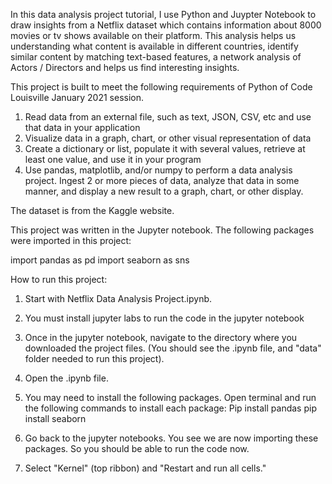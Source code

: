  In this data analysis project tutorial, I use Python and Juypter Notebook to draw insights from a Netflix dataset which contains information about 8000 movies or tv shows available on their platform. This analysis helps us understanding what content is available in different countries, identify similar content by matching text-based features, a network analysis of Actors / Directors and helps us find interesting insights.

This project is built to meet the following requirements of Python of Code Louisville January 2021 session. 

1. Read data from an external file, such as text, JSON, CSV, etc and use that data in your application
2. Visualize data in a graph, chart, or other visual representation of data
3. Create a dictionary or list, populate it with several values, retrieve at least one value, and use it in your program
5. Use pandas, matplotlib, and/or numpy to perform a data analysis project. Ingest 2 or more pieces of data, analyze that data in some manner, and display a new result to a graph, chart, or other display.

The dataset is from the Kaggle website.

This project was written in the Jupyter notebook. The following packages were imported in this project: 

import pandas as pd
import seaborn as sns


How to run this project: 

1. Start with Netflix Data Analysis Project.ipynb.
2. You must install jupyter labs to run the code in the jupyter notebook 
3. Once in the jupyter notebook, navigate to the directory where you downloaded the project files. (You should see the .ipynb file, and "data" folder needed to run this project).
4. Open the .ipynb file.
5. You may need to install the following packages. Open terminal and run the following commands to install each package:
Pip install pandas
pip install seaborn

6. Go back to the jupyter notebooks. You see we are now importing these packages. So you should be able to run the code now.
7. Select "Kernel" (top ribbon) and "Restart and run all cells."
